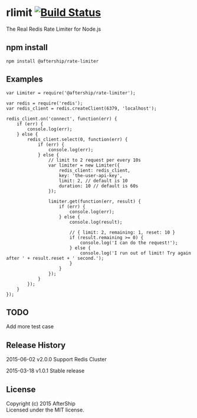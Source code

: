 # rlimit [![Build Status](https://secure.travis-ci.org/AfterShip/rlimit.png?branch=master)](http://travis-ci.org/AfterShip/rlimit)

The Real Redis Rate Limiter for Node.js

## npm install

```
npm install @aftership/rate-limiter
```


## Examples

```
var Limiter = require('@aftership/rate-limiter');

var redis = require('redis');
var redis_client = redis.createClient(6379, 'localhost');

redis_client.on('connect', function(err) {
	if (err) {
		console.log(err);
	} else {
		redis_client.select(0, function(err) {
			if (err) {
				console.log(err);
			} else {
				// limit to 2 request per every 10s
				var limiter = new Limiter({
					redis_client: redis_client,
					key: 'the-user-api-key',
					limit: 2, // default is 10
					duration: 10 // default is 60s
				});

				limiter.get(function(err, result) {
					if (err) {
						console.log(err);
					} else {
						console.log(result);

						// { limit: 2, remaining: 1, reset: 10 }
						if (result.remaining >= 0) {
							console.log('I can do the request!');
						} else {
							console.log('I run out of limit! Try again after ' + result.reset + ' second.');
						}
					}
				});
			}
		});
	}
});

```

## TODO
Add more test case


## Release History
2015-06-02 v2.0.0
Support Redis Cluster

2015-03-18 v1.0.1
Stable release


## License
Copyright (c) 2015 AfterShip  
Licensed under the MIT license.
